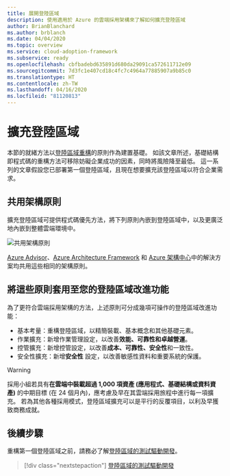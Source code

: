 ```yaml
---
title: 展開登陸區域
description: 使用適用於 Azure 的雲端採用架構來了解如何擴充登陸區域
author: BrianBlanchard
ms.author: brblanch
ms.date: 04/04/2020
ms.topic: overview
ms.service: cloud-adoption-framework
ms.subservice: ready
ms.openlocfilehash: cbfbadebd635891d680da29091ca572611712e09
ms.sourcegitcommit: 7d3fc1e407cd18c4fc7c4964a77885907a9b85c0
ms.translationtype: HT
ms.contentlocale: zh-TW
ms.lasthandoff: 04/16/2020
ms.locfileid: "81120813"
---
```

# <a name="expand-your-landing-zone"></a>擴充登陸區域

本節的就緒方法以[登陸區域重構](../landing-zone/refactor.md)的原則作為建置基礎。 如該文章所述，基礎結構即程式碼的重構方法可移除妨礙企業成功的因素，同時將風險降至最低。 這一系列的文章假設您已部署第一個登陸區域，且現在想要擴充該登陸區域以符合企業需求。

## <a name="shared-architecture-principles"></a>共用架構原則

擴充登陸區域可提供程式碼優先方法，將下列原則內嵌到登陸區域中，以及更廣泛地內嵌到整體雲端環境中。

![共用架構原則](../../_images/ready/shared-principles.png)

[Azure Advisor](https://docs.microsoft.com/azure/advisor/advisor-overview)、[Azure Architecture Framework](https://docs.microsoft.com/azure/architecture/framework) 和 [Azure 架構中心](https://docs.microsoft.com/azure/architecture)中的解決方案均共用這些相同的架構原則。

## <a name="applying-these-principles-to-your-landing-zone-improvements"></a>將這些原則套用至您的登陸區域改進功能

為了更符合雲端採用架構的方法，上述原則可分成幾項可操作的登陸區域改進功能：

- 基本考量：重構登陸區域，以精簡裝載、基本概念和其他基礎元素。
- 作業擴充：新增作業管理設定，以改善**效能、可靠性和卓越營運**。
- 控管擴充：新增控管設定，以改善**成本、可靠性、安全性**和一致性。
- 安全性擴充：新增**安全性** 設定，以改善敏感性資料和重要系統的保護。

> [!WARNING]
> 採用小組若具有**在雲端中裝載超過 1,000 項資產 (應用程式、基礎結構或資料資產)** 的中期目標 (在 24 個月內)，應考慮及早在其雲端採用旅程中進行每一項擴充。 若為其他各種採用模式，登陸區域擴充可以是平行的反覆項目，以利及早獲致商務成就。

## <a name="next-steps"></a>後續步驟

重構第一個登陸區域之前，請務必了解[登陸區域的測試驅動開發](./test-driven-development.md)。

> [!div class="nextstepaction"]
> [登陸區域的測試驅動開發](./test-driven-development.md)
